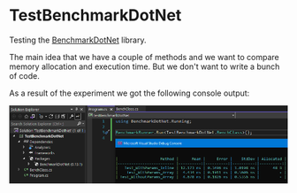 # TestBenchmarkDotNet
Testing the [BenchmarkDotNet](https://github.com/dotnet/BenchmarkDotNet) library.

The main idea that we have a couple of methods and we want to compare memory allocation and execution time.
But we don't want to write a bunch of code.

As a result of the experiment we got the following console output:

![](docs/console_output.png)